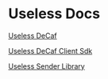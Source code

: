 # Useless Docs

[Useless DeCaf](/useless-decaf)

[Useless DeCaf Client Sdk](/useless-decaf-client-sdk)

[Useless Sender Library](/useless-sender)